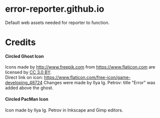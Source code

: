 # error-reporter.github.io

Default web assets needed for reporter to function.

# Credits

#### Circled Ghost Icon

Icons made by http://www.freepik.com from https://www.flaticon.com are licensed by [CC 3.0 BY][2].  
Direct link on icon: https://www.flaticon.com/free-icon/game-developing_48724
Changes were made by Ilya Ig. Petrov: title "Error" was added above the ghost.

[2]: http://creativecommons.org/licenses/by/3.0/

#### Circled PacMan Icon

Icon made by Ilya Ig. Petrov in Inkscape and Gimp editors.
